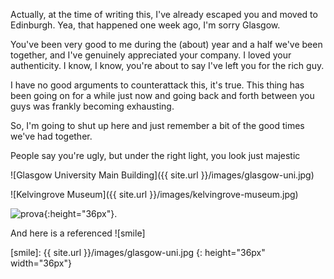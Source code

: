 Actually, at the time of writing this, I've already escaped you and moved to Edinburgh. Yea, that happened one week ago, I'm sorry Glasgow.

You've been very good to me during the (about) year and a half we've been together, and I've genuinely appreciated your company. I loved your authenticity.
I know, I know, you're about to say I've left you for the rich guy. 

I have no good arguments to counterattack this, it's true. This thing has been going on for a while just now and going back and forth between you guys was frankly becoming exhausting. 

So, I'm going to shut up here and just remember a bit of the good times we've had together. 

People say you're ugly, but under the right light, you look just majestic

![Glasgow University Main Building]({{ site.url }}/images/glasgow-uni.jpg)

![Kelvingrove Museum]({{ site.url }}/images/kelvingrove-museum.jpg)

![prova](){:height="36px"}.

And here is a referenced ![smile]

[smile]: {{ site.url }}/images/glasgow-uni.jpg
{: height="36px" width="36px"}
